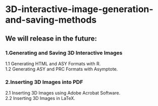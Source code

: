 # 3D-interactive-image-generation-and-saving-methods
## We will release in the future:
### 1.Generating and Saving 3D Interactive Images
1.1 Generating HTML and ASY Formats with R.  
1.2 Generating ASY and PRC Formats with Asymptote.
### 2.Inserting 3D Images into PDF
2.1 Inserting 3D Images using Adobe Acrobat Software.  
2.2 Inserting 3D Images in LaTeX.
